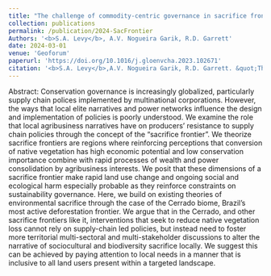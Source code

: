 ```yaml
---
title: "The challenge of commodity-centric governance in sacrifice frontiers: Evidence from the Brazilian Cerrado's soy sector"
collection: publications
permalink: /publication/2024-SacFrontier
Authors: '<b>S.A. Levy</b>, A.V. Nogueira Garik, R.D. Garrett'
date: 2024-03-01
venue: 'Geoforum'
paperurl: 'https://doi.org/10.1016/j.gloenvcha.2023.102671'
citation: '<b>S.A. Levy</b>,A.V. Nogueira Garik, R.D. Garrett. &quot;The challenge of commodity-centric governance in sacrifice frontiers: Evidence from the Brazilian Cerrado's soy sector.&quot; <i>Geoforum</i>. 150.'
---
```

Abstract: Conservation governance is increasingly globalized, particularly supply chain polices implemented by multinational corporations. However, the ways that local elite narratives and power networks influence the design and implementation of policies is poorly understood. We examine the role that local agribusiness narratives have on producers’ resistance to supply chain policies through the concept of the “sacrifice frontier”. We theorize sacrifice frontiers are regions where reinforcing perceptions that conversion of native vegetation has high economic potential and low conservation importance combine with rapid processes of wealth and power consolidation by agribusiness interests. We posit that these dimensions of a sacrifice frontier make rapid land use change and ongoing social and ecological harm especially probable as they reinforce constraints on sustainability governance. Here, we build on existing theories of environmental sacrifice through the case of the Cerrado biome, Brazil’s most active deforestation frontier. We argue that in the Cerrado, and other sacrifice frontiers like it, interventions that seek to reduce native vegetation loss cannot rely on supply-chain led policies, but instead need to foster more territorial multi-sectoral and multi-stakeholder discussions to alter the narrative of sociocultural and biodiversity sacrifice locally. We suggest this can be achieved by paying attention to local needs in a manner that is inclusive to all land users present within a targeted landscape.